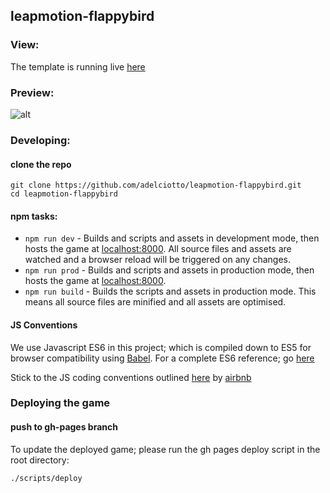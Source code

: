 ## leapmotion-flappybird

### View:

The template is running live [here](http://adelciotto.github.io/leapmotion-flappybird/)

### Preview:

![alt](http://imgur.com/j0EqBym.png)

### Developing:

#### clone the repo

```shell
git clone https://github.com/adelciotto/leapmotion-flappybird.git
cd leapmotion-flappybird
```

#### npm tasks:

* ```npm run dev``` - Builds and scripts and assets in development mode, then
hosts the game at [localhost:8000](http://localhost:8000). All source files and
assets are watched and a browser reload will be triggered on any changes.
* ```npm run prod``` - Builds and scripts and assets in production mode, then
hosts the game at [localhost:8000](http://localhost:8000).
* ```npm run build``` - Builds the scripts and assets in production mode.
This means all source files are minified and all assets are optimised.

#### JS Conventions

We use Javascript ES6 in this project; which is compiled down to ES5 for browser compatibility using [Babel](https://babeljs.io/).
For a complete ES6 reference; go [here](https://babeljs.io/docs/learn-es2015/)

Stick to the JS coding conventions outlined [here](https://github.com/airbnb/javascript) by [airbnb](https://github.com/airbnb)

### Deploying the game

#### push to gh-pages branch

To update the deployed game; please run the gh pages deploy script in the root directory:

```shell
./scripts/deploy
```
